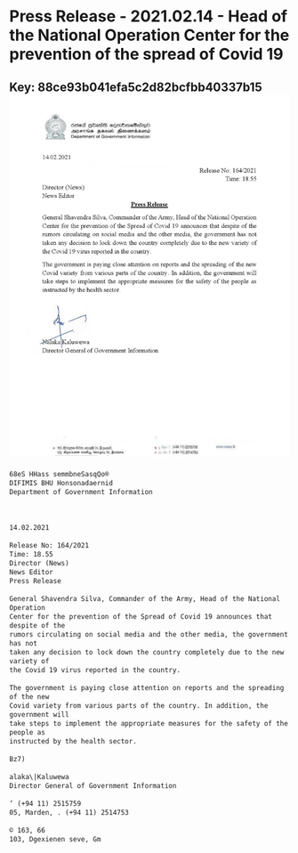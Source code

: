 # Press Release - 2021.02.14 - Head of the National Operation Center for the prevention of the spread of Covid 19 
Key: 88ce93b041efa5c2d82bcfbb40337b15 
![img](img/88ce93b041efa5c2d82bcfbb40337b15.jpg)
---
```
68eS HHass semmbneSasqQo®
DIFIMIS BHU Honsonadaernid
Department of Government Information

 

14.02.2021

Release No: 164/2021
Time: 18.55
Director (News)
News Editor
Press Release

General Shavendra Silva, Commander of the Army, Head of the National Operation
Center for the prevention of the Spread of Covid 19 announces that despite of the
rumors circulating on social media and the other media, the government has not
taken any decision to lock down the country completely due to the new variety of
the Covid 19 virus reported in the country.

The government is paying close attention on reports and the spreading of the new
Covid variety from various parts of the country. In addition, the government will
take steps to implement the appropriate measures for the safety of the people as
instructed by the health sector.

Bz7)

alaka\|Kaluwewa
Director General of Government Information

‘ (+94 11) 2515759
05, Marden, . (+94 11) 2514753

© 163, 66
103, Dgexienen seve, Gm

 

   

```
